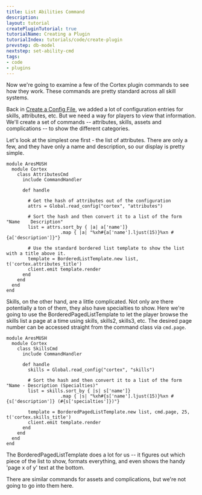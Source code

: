 ```yaml
---
title: List Abilities Command
description:
layout: tutorial
createPluginTutorial: true
tutorialName: Creating a Plugin
tutorialIndex: tutorials/code/create-plugin
prevstep: db-model
nextstep: set-ability-cmd
tags: 
- code
- plugins
---
```


Now we're going to examine a few of the Cortex plugin commands to see how they work.  These commands are pretty standard across all skill systems.

Back in [Create a Config File](/tutorials/create-plugin/config-file), we added a lot of configuration entries for skills, attributes, etc.  But we need a way for players to view that information.  We'll create a set of commands -- attributes, skills, assets and complications -- to show the different categories.

Let's look at the simplest one first - the list of attributes.  There are only a few, and they have only a name and description, so our display is pretty simple.

    module AresMUSH    
      module Cortex
        class AttributesCmd
          include CommandHandler
      
          def handle
          
            # Get the hash of attributes out of the configuration
            attrs = Global.read_config("cortex", "attributes")
            
            # Sort the hash and then convert it to a list of the form "Name    Description"
            list = attrs.sort_by { |a| a['name']}
                        .map { |a| "%xh#{a['name'].ljust(15)}%xn #{a['description']}"}
                        
            # Use the standard bordered list template to show the list with a title above it.
            template = BorderedListTemplate.new list, t('cortex.attributes_title')
            client.emit template.render
          end
        end
      end
    end

Skills, on the other hand, are a little complicated.  Not only are there potentially a ton of them, they also have specialties to show.  Here we're going to use the BorderedPagedListTemplate to let the player browse the skills list a page at a time using skills, skills2, skills3, etc.  The desired page number can be accessed straight from the command class via `cmd.page`.

    module AresMUSH    
      module Cortex
        class SkillsCmd
          include CommandHandler
          
          def handle
            skills = Global.read_config("cortex", "skills")
            
            # Sort the hash and then convert it to a list of the form "Name - Description (Specialties)"
            list = skills.sort_by { |s| s['name']}
                        .map { |s| "%xh#{s['name'].ljust(15)}%xn #{s['description']} (#{s['specialties']})"}
                        
            template = BorderedPagedListTemplate.new list, cmd.page, 25, t('cortex.skills_title')
            client.emit template.render
          end
        end
      end
    end

The BorderedPagedListTemplate does a lot for us -- it figures out which piece of the list to show, formats everything, and even shows the handy 'page x of y' text at the bottom.

There are similar commands for assets and complications, but we're not going to go into them here. 